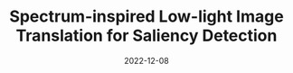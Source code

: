 ---
title: "Spectrum-inspired Low-light Image Translation for Saliency Detection"
collection: publications
category: conferences
permalink: /publication/spectrum
excerpt: 'This paper is about fixing template issue #693.'
date: 2022-12-08
venue: 'ICVGIP 2022'
paperurl: 'https://arxiv.org/pdf/2303.10145'
# citation: 'Your Name, You. (2024). &quot;Paper Title Number 3.&quot; <i>GitHub Journal of Bugs</i>. 1(3).'
---